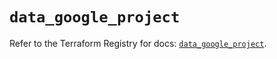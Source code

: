 # `data_google_project`

Refer to the Terraform Registry for docs: [`data_google_project`](https://registry.terraform.io/providers/hashicorp/google-beta/6.47.0/docs/data-sources/google_project).
